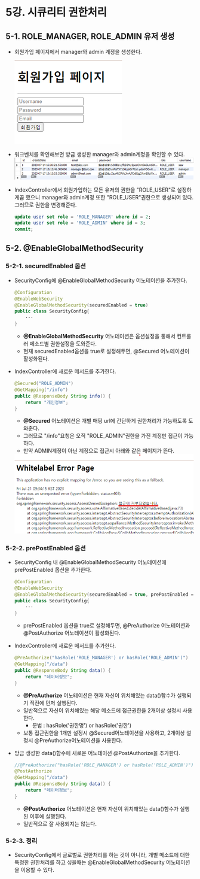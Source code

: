 # 5강. 시큐리티 권한처리
## 5-1. ROLE_MANAGER, ROLE_ADMIN 유저 생성
- 회원가입 페이지에서 manager와 admin 계정을 생성한다.

	<img src="./img/chapter5_1.png">

- 워크벤치를 확인해보면 방금 생성한 manager와 admin계정을 확인할 수 있다.
	<img src="./img/chapter5_2.png">

- IndexController에서 회원가입하는 모든 유저의 권한을 "ROLE_USER"로 설정하게끔 했으니 manager와 admin계정 또한 "ROLE_USER"권한으로 생성되어 있다. 그러므로 권한을 변경해준다. 
	```sql
	update user set role = 'ROLE_MANAGER' where id = 2;
	update user set role = 'ROLE_ADMIN' where id = 3;
	commit;
	```

## 5-2. @EnableGlobalMethodSecurity
### 5-2-1. securedEnabled 옵션
- SecurityConfig에 @EnableGlobalMethodSecurity 어노테이션을 추가한다.
	```java
	@Configuration
	@EnableWebSecurity
	@EnableGlobalMethodSecurity(securedEnabled = true) 
	public class SecurityConfig{ 
		···
	}
	```
	- **@EnableGlobalMethodSecurity** 어노테이션은 옵션설정을 통해서 컨트롤러 메소드별 권한설정을 도와준다.
	- 현재 securedEnabled옵션을 true로 설정해두면, @Secured 어노테이션이 활성화된다.

- IndexController에 새로운 메서드를 추가한다.
	```java
	@Secured("ROLE_ADMIN")
	@GetMapping("/info")
	public @ResponseBody String info() {
		return "개인정보";
	}
	```
	- **@Secured** 어노테이션은 개별 매핑 url에 간단하게 권한처리가 가능하도록 도와준다.
	- 그러므로 "/info"요청은 오직 "ROLE_ADMIN"권한을 가진 계정만 접근이 가능하다.
	- 만약 ADMIN계정이 아닌 계정으로 접근시 아래와 같은 페이지가 뜬다.
	<img src="./img/chapter5_3.png">

### 5-2-2. prePostEnabled 옵션
- SecurityConfig 내 @EnableGlobalMethodSecurity 어노테이션에 prePostEnabled 옵션을 추가한다.
	```java
	@Configuration
	@EnableWebSecurity
	@EnableGlobalMethodSecurity(securedEnabled = true, prePostEnabled = true)
	public class SecurityConfig{ 
		···
	}
	```
	- prePostEnabled 옵션을 true로 설정해두면, @PreAuthorize 어노테이션과 @PostAuthorize 어노테이션이 활성화된다.

- IndexController에 새로운 메서드를 추가한다.
	```java
	@PreAuthorize("hasRole('ROLE_MANAGER') or hasRole('ROLE_ADMIN')") 
	@GetMapping("/data")
	public @ResponseBody String data() {
		return "데이터정보";
	}
	```
	- **@PreAuthorize** 어노테이션은 현재 자신이 위치해있는 data()함수가 실행되기 직전에 먼저 실행된다.
	- 일반적으로 자신이 위치해있는 해당 메소드에 접근권한을 2개이상 설정시 사용한다.
		- 문법 : hasRole('권한명') or hasRole('권한')
	- 보통 접근권한을 1개만 설정시 @Secured어노테이션을 사용하고, 2개이상 설정시 @PreAuthorize어노테이션을 사용한다.

- 방금 생성한 data()함수에 새로운 어노테이션 @PostAuthorize을 추가한다.
	```java
	//@PreAuthorize("hasRole('ROLE_MANAGER') or hasRole('ROLE_ADMIN')") 
	@PostAuthorize
	@GetMapping("/data")
	public @ResponseBody String data() {
		return "데이터정보";
	}
	```
	- **@PostAuthorize** 어노테이션은 현재 자신이 위치해있는 data()함수가 실행된 이후에 실행된다.
	- 일반적으로 잘 사용되지는 않는다.

### 5-2-3. 정리
- SecurityConfig에서 글로벌로 권한처리를 하는 것이 아니라, 개별 메소드에 대한 특정한 권한처리를 하고 싶을때는 @EnableGlobalMethodSecurity 어노테이션을 이용할 수 있다.